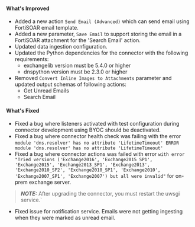 #### What's Improved
- Added a new action `Send Email (Advanced)` which can send email using FortiSOAR email template.
- Added a new parameter, `Save Email` to support storing the email in a FortiSOAR attachment for the 'Search Email' action.
- Updated data ingestion configuration.
- Updated the Python dependencies for the connector with the following requirements:
  - exchangelib version must be 5.4.0 or higher
  - dnspython version must be 2.3.0 or higher
- Removed `Convert Inline Images to Attachments` parameter and updated output schemas of following actions:
  - Get Unread Emails
  - Search Email

#### What's Fixed
- Fixed a bug where listeners activated with test configuration during connector development using BYOC should be deactivated.
- Fixed a bug where connector health check was failing with the error `module 'dns.resolver' has no attribute 'LifetimeTimeout' ERROR module 'dns.resolver' has no attribute 'LifetimeTimeout'`
- Fixed a bug where connector actions was failed with error `with error "Tried versions ('Exchange2016', 'Exchange2015_SP1', 'Exchange2015', 'Exchange2013_SP1', 'Exchange2013', 'Exchange2010_SP2', 'Exchange2010_SP1', 'Exchange2010', 'Exchange2007_SP1', 'Exchange2007') but all were invalid"` for  on-prem exchange server.
>**_NOTE:_** After upgrading the connector, you must restart the uwsgi service.`
- Fixed issue for notification service. Emails were not getting ingesting when they were marked as unread email.